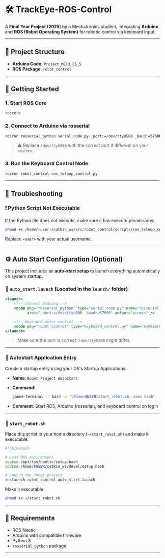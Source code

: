 

# 🛠️ TrackEye-ROS-Control

A **Final Year Project (2025)** by a Mechatronics student, integrating **Arduino** and **ROS (Robot Operating System)** for robotic control via keyboard input.

---

## 📁 Project Structure

* **Arduino Code**: `Project_MEC3_25_5`
* **ROS Package**: `robot_control`

---

## 🚀 Getting Started

### 1. **Start ROS Core**

```bash
roscore
```

### 2. **Connect to Arduino via rosserial**

```bash
rosrun rosserial_python serial_node.py _port:=/dev/ttyUSB0 _baud:=57600
```

> ⚠️ Replace `/dev/ttyUSB0` with the correct port if different on your system.

### 3. **Run the Keyboard Control Node**

```bash
rosrun robot_control ros_teleop_control.py
```

---

## 🐞 Troubleshooting

### ❗ Python Script Not Executable

If the Python file does not execute, make sure it has execute permissions:

```bash
chmod +x /home/<user>/catkin_ws/src/robot_control/scripts/ros_teleop_control.py
```

Replace `<user>` with your actual username.

---

## ⚙️ Auto Start Configuration (Optional)

This project includes an **auto-start setup** to launch everything automatically on system startup.

### 🔧 `auto_start.launch` (Located in the `launch/` folder)

```xml
<launch>
    <!-- Connect Arduino -->
    <node pkg="rosserial_python" type="serial_node.py" name="rosserial_arduino"
          args="_port:=/dev/ttyUSB0 _baud:=57600" output="screen" />

    <!-- Keyboard motor control -->
    <node pkg="robot_control" type="keyboard_control.py" name="keyboard_motor_control" output="screen" />
</launch>
```

> Make sure the port is correct: `/dev/ttyUSB0` might differ.

---

### 🧠 Autostart Application Entry

Create a startup entry using your OS's Startup Applications:

* **Name**: `Robot Project Autostart`

* **Command**:

  ```bash
  gnome-terminal -- bash -c "/home/$USER/start_robot.sh; exec bash"
  ```

* **Comment**: Start ROS, Arduino (rosserial), and keyboard control on login

---

### 📜 `start_robot.sh`

Place this script in your home directory (`~/start_robot.sh`) and make it executable:

```bash
#!/bin/bash

# Load ROS environment
source /opt/ros/noetic/setup.bash
source /home/$USER/catkin_ws/devel/setup.bash

# Launch the robot project
roslaunch robot_control auto_start.launch
```

Make it executable:

```bash
chmod +x ~/start_robot.sh
```

---

## 📌 Requirements

* ROS Noetic
* Arduino with compatible firmware
* Python 3
* `rosserial_python` package

---

